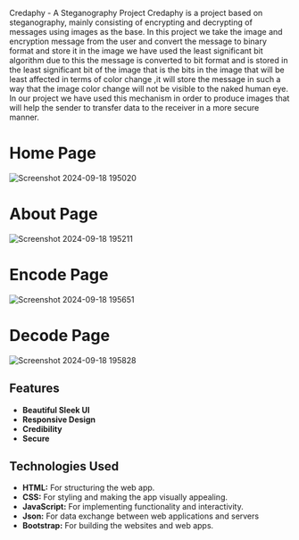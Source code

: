 Credaphy - A Steganography Project 
Credaphy is a project based on steganography, mainly consisting of encrypting and decrypting of messages using images as the base. In this project we take the image and encryption message from the user and convert the message to binary format and store it in the image we have used the least significant bit algorithm due to this the message is converted to bit format and is stored in the least significant bit of the image that is the bits in the image that will be least affected in terms of color change ,it will store the message in such a way that the image color change will not be visible to the naked human eye. In our project we have used this mechanism in order to produce images that will help the sender to transfer data to the receiver in a more secure manner.

# Home Page
![Screenshot 2024-09-18 195020](https://github.com/user-attachments/assets/c1976d72-5590-4920-9ce3-2a5e14c9a092)

# About Page
![Screenshot 2024-09-18 195211](https://github.com/user-attachments/assets/c99b0abb-f233-43cd-8b49-6007f60ebcaa)

# Encode Page
![Screenshot 2024-09-18 195651](https://github.com/user-attachments/assets/7e8bc4c9-44f8-41e9-b5ef-0db10b56362d)

# Decode Page
![Screenshot 2024-09-18 195828](https://github.com/user-attachments/assets/658f2aec-6e71-4ca2-99cb-36dc56878033)


## Features

- **Beautiful Sleek UI** 
- **Responsive Design** 
- **Credibility**
- **Secure**

## Technologies Used

- **HTML:** For structuring the web app.
- **CSS:** For styling and making the app visually appealing.
- **JavaScript:** For implementing functionality and interactivity.
- **Json:** For data exchange between web applications and servers
- **Bootstrap:** For building the websites and web apps.


